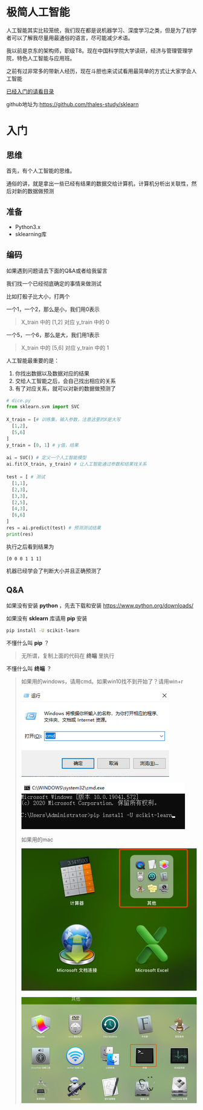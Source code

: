 # 极简人工智能


人工智能其实比较笼统，我们现在都是说机器学习、深度学习之类，但是为了初学者可以了解我尽量用最通俗的语言，尽可能减少术语。


我以前是京东的架构师，职级T8。现在中国科学院大学读研，经济与管理管理学院，特色人工智能与应用班。


之前有过非常多的带新人经历，现在斗胆也来试试看用最简单的方式让大家学会人工智能


[已经入门的请看目录](index.md)


github地址为:https://github.com/thales-study/sklearn


# 入门


## 思维


首先，有个人工智能的思维。


通俗的讲，就是拿出一些已经有结果的数据交给计算机，计算机分析出关联性，然后对新的数据做预测


## 准备


+ Python3.x
+ sklearning库


## 编码


如果遇到问题请去下面的Q&A或者给我留言


我们找一个已经彻底确定的事情来做测试


比如打骰子比大小，打两个


一个1，一个2，那么是小，我们用0表示


> X_train 中的 [1,2] 对应 y_train 中的 0


一个5，一个6，那么是大，我们用1表示


> X_train 中的 [5,6] 对应 y_train 中的 1


人工智能最重要的是：


1. 你找出数据以及数据对应的结果
2. 交给人工智能之后，会自己找出相应的关系
3. 有了对应关系，就可以对新的数据做预测了

```python
# dice.py
from sklearn.svm import SVC

X_train = [# 训练集，输入参数，注意这里的X是大写
  [1,2],
  [5,6]
]
y_train = [0, 1] # y值，结果

ai = SVC() # 定义一个人工智能模型
ai.fit(X_train, y_train) # 让人工智能通过参数和结果找关系

test = [ # 测试
  [1,1],
  [2,3],
  [3,3],
  [2,5],
  [4,3],
  [6,6]
]
res = ai.predict(test) # 预测测试结果
print(res)
```


执行之后看到结果为


```
[0 0 0 1 1 1]
```


机器已经学会了判断大小并且正确预测了




## Q&A


如果没有安装 **python** ，先去下载和安装 https://www.python.org/downloads/


如果没有 **sklearn** 库请用 **pip** 安装


```bash
pip install -U scikit-learn
```

不懂什么叫 **pip** ？


> 无所谓，复制上面的代码在 **终端** 里执行


不懂什么叫 **终端** ？


> 如果用的windows，请用cmd。如果win10找不到开始了？请用win+r
>
>
> ![cmd](assets/win-cmd.png)
>
>
> ![terminal](assets/win-terminal.png)
>
>
> 如果用的mac
>
>
> ![cmd](assets/mac-other.png)
>
>
> ![terminal](assets/mac-terminal.png)